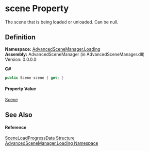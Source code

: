 # scene Property


The scene that is being loaded or unloaded. Can be null.



## Definition
**Namespace:** <a href="N_AdvancedSceneManager_Loading">AdvancedSceneManager.Loading</a>  
**Assembly:** AdvancedSceneManager (in AdvancedSceneManager.dll) Version: 0.0.0.0

**C#**
``` C#
public Scene scene { get; }
```



#### Property Value
<a href="T_AdvancedSceneManager_Models_Scene">Scene</a>

## See Also


#### Reference
<a href="T_AdvancedSceneManager_Loading_SceneLoadProgressData">SceneLoadProgressData Structure</a>  
<a href="N_AdvancedSceneManager_Loading">AdvancedSceneManager.Loading Namespace</a>  
